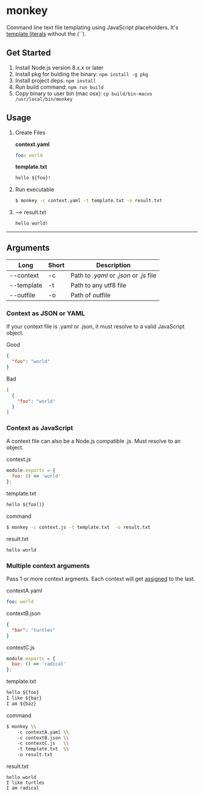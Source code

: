 # monkey

Command line text file templating using JavaScript placeholders. It's [template literals](https://developer.mozilla.org/en-US/docs/Web/JavaScript/Reference/Template_literals) without the (``).

## Get Started

1.  Install Node.js version 8.x.x or later
2.  Install pkg for bulding the binary: `npm install -g pkg`
3.  Install project deps: `npm install`
4.  Run build command: `npm run build`
5.  Copy binary to user bin (mac osx): `cp build/bin-macos /usr/local/bin/monkey`

## Usage

1.  Create Files

    **context.yaml**

    ```yaml
    foo: world
    ```

    **template.txt**

    ```txt
    hello ${foo}!
    ```

2.  Run executable

    ```bash
    $ monkey -c context.yaml -t template.txt -o result.txt
    ```

3.  --> result.txt

    ```txt
    hello world!
    ```

---

## Arguments

| Long       | Short | Description                              |
| ---------- | ----- | ---------------------------------------- |
| --context  | -c    | Path to _.yaml_ or _.json_ or _.js_ file |
| --template | -t    | Path to any utf8 file                    |
| --outfile  | -o    | Path of outfile                          |

### Context as JSON or YAML

If your context file is .yaml or .json, it must resolve to a valid JavaScript object.

Good

```json
{
  "foo": "world"
}
```

Bad

```json
[
  {
    "foo": "world"
  }
]
```

### Context as JavaScript

A context file can also be a Node.js compatible .js. Must resolve to an object.

context.js

```js
module.exports = {
  foo: () => 'world'
};
```

template.txt

```txt
hello ${foo()}
```

command

```bash
$ monkey -c context.js -t template.txt  -o result.txt
```

result.txt

```txt
hello world
```

### Multiple context arguments

Pass 1 or more context argments. Each context will get [assigned](https://developer.mozilla.org/en-US/docs/Web/JavaScript/Reference/Global_Objects/Object/assign) to the last.

contextA.yaml

```yaml
foo: world
```

contextB.json

```json
{
  "bar": "turtles"
}
```

contextC.js

```js
module.exports = {
  baz: () => 'radical'
};
```

template.txt

```txt
hello ${foo}
I like ${bar}
I am ${baz}
```

command

```bash
$ monkey \\
    -c contextA.yaml \\
    -c contextB.json \\
    -c contextC.js   \\
    -t template.txt  \\
    -o result.txt
```

result.txt

```
hello world
I like turtles
I am radical
```

